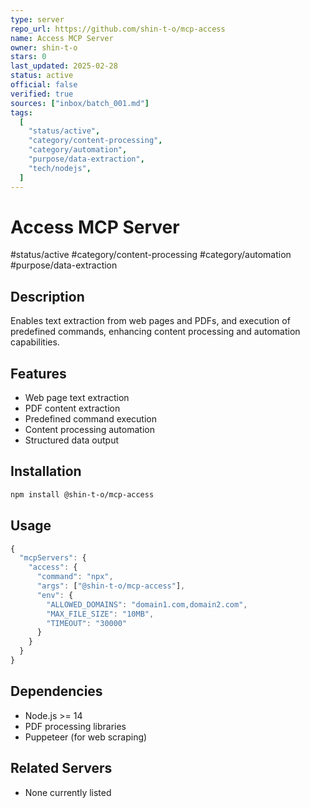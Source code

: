 ```yaml
---
type: server
repo_url: https://github.com/shin-t-o/mcp-access
name: Access MCP Server
owner: shin-t-o
stars: 0
last_updated: 2025-02-28
status: active
official: false
verified: true
sources: ["inbox/batch_001.md"]
tags:
  [
    "status/active",
    "category/content-processing",
    "category/automation",
    "purpose/data-extraction",
    "tech/nodejs",
  ]
---
```


# Access MCP Server

#status/active #category/content-processing #category/automation #purpose/data-extraction

## Description

Enables text extraction from web pages and PDFs, and execution of predefined commands, enhancing content processing and automation capabilities.

## Features

- Web page text extraction
- PDF content extraction
- Predefined command execution
- Content processing automation
- Structured data output

## Installation

```bash
npm install @shin-t-o/mcp-access
```

## Usage

```javascript
{
  "mcpServers": {
    "access": {
      "command": "npx",
      "args": ["@shin-t-o/mcp-access"],
      "env": {
        "ALLOWED_DOMAINS": "domain1.com,domain2.com",
        "MAX_FILE_SIZE": "10MB",
        "TIMEOUT": "30000"
      }
    }
  }
}
```

## Dependencies

- Node.js >= 14
- PDF processing libraries
- Puppeteer (for web scraping)

## Related Servers

- None currently listed
